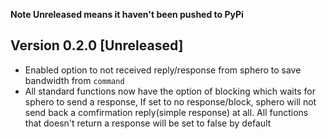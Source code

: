 
**Note Unreleased means it haven't been pushed to PyPi** 

## Version 0.2.0 [Unreleased]
- Enabled option to not received reply/response from sphero to save bandwidth from ``command``
- All standard functions now have the option of blocking which waits for sphero to send a response, If set to no response/block, sphero will not send back a comfirmation reply(simple response) at all. All functions that doesn't return a response will be set to false by default